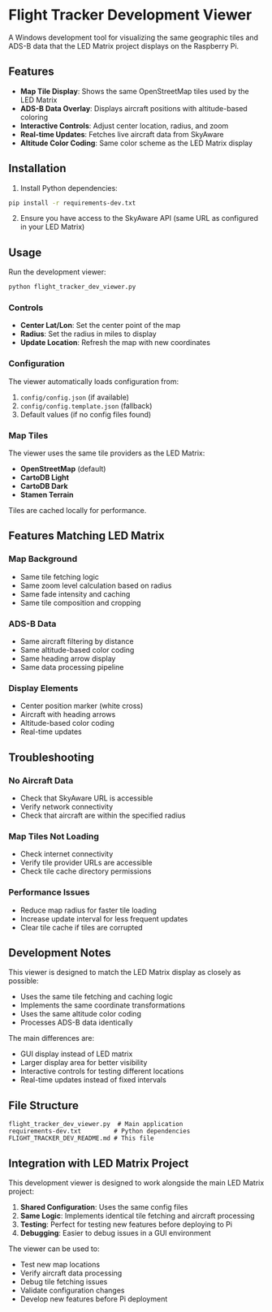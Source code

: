# Flight Tracker Development Viewer

A Windows development tool for visualizing the same geographic tiles and ADS-B data that the LED Matrix project displays on the Raspberry Pi.

## Features

- **Map Tile Display**: Shows the same OpenStreetMap tiles used by the LED Matrix
- **ADS-B Data Overlay**: Displays aircraft positions with altitude-based coloring
- **Interactive Controls**: Adjust center location, radius, and zoom
- **Real-time Updates**: Fetches live aircraft data from SkyAware
- **Altitude Color Coding**: Same color scheme as the LED Matrix display

## Installation

1. Install Python dependencies:
```bash
pip install -r requirements-dev.txt
```

2. Ensure you have access to the SkyAware API (same URL as configured in your LED Matrix)

## Usage

Run the development viewer:
```bash
python flight_tracker_dev_viewer.py
```

### Controls

- **Center Lat/Lon**: Set the center point of the map
- **Radius**: Set the radius in miles to display
- **Update Location**: Refresh the map with new coordinates

### Configuration

The viewer automatically loads configuration from:
1. `config/config.json` (if available)
2. `config/config.template.json` (fallback)
3. Default values (if no config files found)

### Map Tiles

The viewer uses the same tile providers as the LED Matrix:
- **OpenStreetMap** (default)
- **CartoDB Light**
- **CartoDB Dark**
- **Stamen Terrain**

Tiles are cached locally for performance.

## Features Matching LED Matrix

### Map Background
- Same tile fetching logic
- Same zoom level calculation based on radius
- Same fade intensity and caching
- Same tile composition and cropping

### ADS-B Data
- Same aircraft filtering by distance
- Same altitude-based color coding
- Same heading arrow display
- Same data processing pipeline

### Display Elements
- Center position marker (white cross)
- Aircraft with heading arrows
- Altitude-based color coding
- Real-time updates

## Troubleshooting

### No Aircraft Data
- Check that SkyAware URL is accessible
- Verify network connectivity
- Check that aircraft are within the specified radius

### Map Tiles Not Loading
- Check internet connectivity
- Verify tile provider URLs are accessible
- Check tile cache directory permissions

### Performance Issues
- Reduce map radius for faster tile loading
- Increase update interval for less frequent updates
- Clear tile cache if tiles are corrupted

## Development Notes

This viewer is designed to match the LED Matrix display as closely as possible:

- Uses the same tile fetching and caching logic
- Implements the same coordinate transformations
- Uses the same altitude color coding
- Processes ADS-B data identically

The main differences are:
- GUI display instead of LED matrix
- Larger display area for better visibility
- Interactive controls for testing different locations
- Real-time updates instead of fixed intervals

## File Structure

```
flight_tracker_dev_viewer.py  # Main application
requirements-dev.txt         # Python dependencies
FLIGHT_TRACKER_DEV_README.md # This file
```

## Integration with LED Matrix Project

This development viewer is designed to work alongside the main LED Matrix project:

1. **Shared Configuration**: Uses the same config files
2. **Same Logic**: Implements identical tile fetching and aircraft processing
3. **Testing**: Perfect for testing new features before deploying to Pi
4. **Debugging**: Easier to debug issues in a GUI environment

The viewer can be used to:
- Test new map locations
- Verify aircraft data processing
- Debug tile fetching issues
- Validate configuration changes
- Develop new features before Pi deployment
